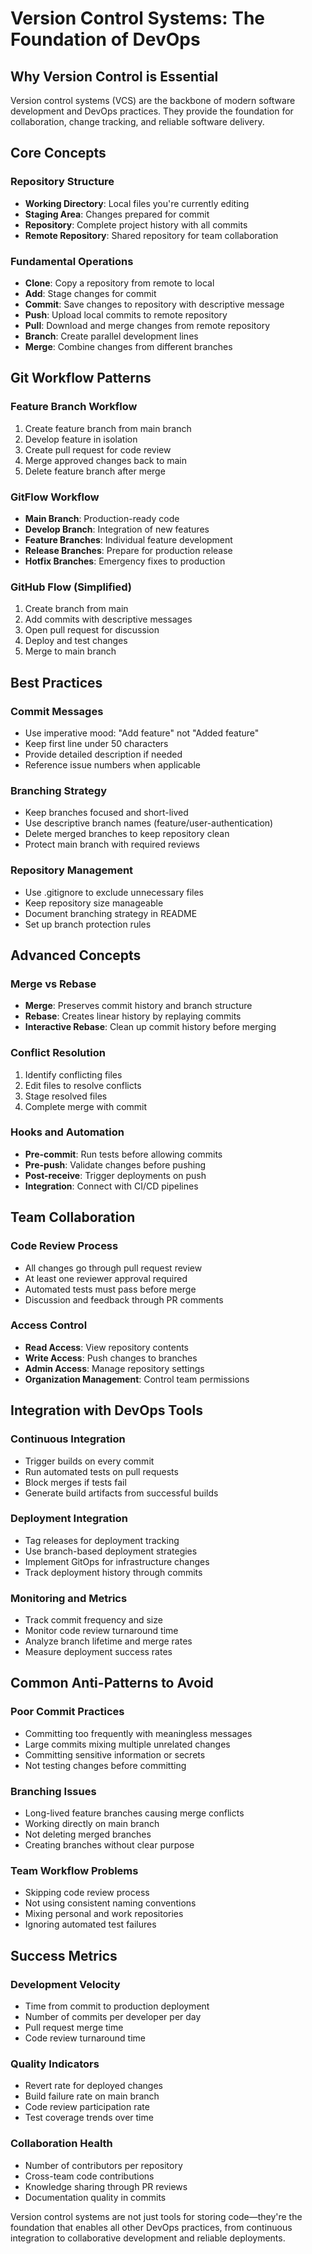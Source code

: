 # Version Control Systems: The Foundation of DevOps

## Why Version Control is Essential

Version control systems (VCS) are the backbone of modern software development and DevOps practices. They provide the foundation for collaboration, change tracking, and reliable software delivery.

## Core Concepts

### Repository Structure
- **Working Directory**: Local files you're currently editing
- **Staging Area**: Changes prepared for commit 
- **Repository**: Complete project history with all commits
- **Remote Repository**: Shared repository for team collaboration

### Fundamental Operations
- **Clone**: Copy a repository from remote to local
- **Add**: Stage changes for commit
- **Commit**: Save changes to repository with descriptive message
- **Push**: Upload local commits to remote repository
- **Pull**: Download and merge changes from remote repository
- **Branch**: Create parallel development lines
- **Merge**: Combine changes from different branches

## Git Workflow Patterns

### Feature Branch Workflow
1. Create feature branch from main branch
2. Develop feature in isolation
3. Create pull request for code review
4. Merge approved changes back to main
5. Delete feature branch after merge

### GitFlow Workflow  
- **Main Branch**: Production-ready code
- **Develop Branch**: Integration of new features
- **Feature Branches**: Individual feature development
- **Release Branches**: Prepare for production release
- **Hotfix Branches**: Emergency fixes to production

### GitHub Flow (Simplified)
1. Create branch from main
2. Add commits with descriptive messages
3. Open pull request for discussion
4. Deploy and test changes
5. Merge to main branch

## Best Practices

### Commit Messages
- Use imperative mood: "Add feature" not "Added feature"
- Keep first line under 50 characters
- Provide detailed description if needed
- Reference issue numbers when applicable

### Branching Strategy
- Keep branches focused and short-lived
- Use descriptive branch names (feature/user-authentication)
- Delete merged branches to keep repository clean
- Protect main branch with required reviews

### Repository Management
- Use .gitignore to exclude unnecessary files
- Keep repository size manageable
- Document branching strategy in README
- Set up branch protection rules

## Advanced Concepts

### Merge vs Rebase
- **Merge**: Preserves commit history and branch structure
- **Rebase**: Creates linear history by replaying commits
- **Interactive Rebase**: Clean up commit history before merging

### Conflict Resolution
1. Identify conflicting files
2. Edit files to resolve conflicts
3. Stage resolved files
4. Complete merge with commit

### Hooks and Automation
- **Pre-commit**: Run tests before allowing commits
- **Pre-push**: Validate changes before pushing
- **Post-receive**: Trigger deployments on push
- **Integration**: Connect with CI/CD pipelines

## Team Collaboration

### Code Review Process
- All changes go through pull request review
- At least one reviewer approval required
- Automated tests must pass before merge
- Discussion and feedback through PR comments

### Access Control
- **Read Access**: View repository contents
- **Write Access**: Push changes to branches  
- **Admin Access**: Manage repository settings
- **Organization Management**: Control team permissions

## Integration with DevOps Tools

### Continuous Integration
- Trigger builds on every commit
- Run automated tests on pull requests
- Block merges if tests fail
- Generate build artifacts from successful builds

### Deployment Integration
- Tag releases for deployment tracking
- Use branch-based deployment strategies
- Implement GitOps for infrastructure changes
- Track deployment history through commits

### Monitoring and Metrics
- Track commit frequency and size
- Monitor code review turnaround time
- Analyze branch lifetime and merge rates
- Measure deployment success rates

## Common Anti-Patterns to Avoid

### Poor Commit Practices
- Committing too frequently with meaningless messages
- Large commits mixing multiple unrelated changes
- Committing sensitive information or secrets
- Not testing changes before committing

### Branching Issues
- Long-lived feature branches causing merge conflicts
- Working directly on main branch
- Not deleting merged branches
- Creating branches without clear purpose

### Team Workflow Problems
- Skipping code review process
- Not using consistent naming conventions
- Mixing personal and work repositories
- Ignoring automated test failures

## Success Metrics

### Development Velocity
- Time from commit to production deployment
- Number of commits per developer per day
- Pull request merge time
- Code review turnaround time

### Quality Indicators
- Revert rate for deployed changes
- Build failure rate on main branch
- Code review participation rate
- Test coverage trends over time

### Collaboration Health
- Number of contributors per repository
- Cross-team code contributions
- Knowledge sharing through PR reviews
- Documentation quality in commits

Version control systems are not just tools for storing code—they're the foundation that enables all other DevOps practices, from continuous integration to collaborative development and reliable deployments.